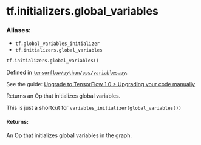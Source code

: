 <div itemscope itemtype="http://developers.google.com/ReferenceObject">
<meta itemprop="name" content="tf.initializers.global_variables" />
<meta itemprop="path" content="Stable" />
</div>

# tf.initializers.global_variables

### Aliases:

* `tf.global_variables_initializer`
* `tf.initializers.global_variables`

``` python
tf.initializers.global_variables()
```



Defined in [`tensorflow/python/ops/variables.py`](https://www.tensorflow.org/code/tensorflow/python/ops/variables.py).

See the guide: [Upgrade to TensorFlow 1.0 > Upgrading your code manually](../../../../api_guides/python/upgrade.md#Upgrading_your_code_manually)

Returns an Op that initializes global variables.

This is just a shortcut for `variables_initializer(global_variables())`

#### Returns:

An Op that initializes global variables in the graph.